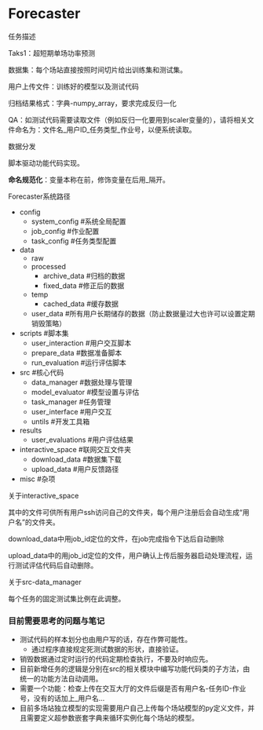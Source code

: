 # Forecaster

任务描述

Taks1：超短期单场功率预测

数据集：每个场站直接按照时间切片给出训练集和测试集。

用户上传文件：训练好的模型以及测试代码

归档结果格式：字典-numpy_array，要求完成反归一化

QA：如测试代码需要读取文件（例如反归一化要用到scaler变量的），请将相关文件命名为：文件名\_用户ID\_任务类型\_作业号，以便系统读取。



数据分发

脚本驱动功能代码实现。



 **命名规范化**：变量本称在前，修饰变量在后用_隔开。



Forecaster系统路径

- config
  - system_config #系统全局配置
  - job_config #作业配置
  - task_config #任务类型配置
- data
  - raw
  - processed
    - archive_data #归档的数据
    - fixed_data #修正后的数据
  - temp
    - cached_data #缓存数据
  - user_data #所有用户长期储存的数据（防止数据量过大也许可以设置定期销毁策略）
- scripts #脚本集
  - user_interaction #用户交互脚本
  - prepare_data #数据准备脚本
  - run_evaluation #运行评估脚本
- src #核心代码
  - data_manager #数据处理与管理
  - model_evaluator #模型设置与评估
  - task_manager #任务管理
  - user_interface #用户交互
  - untils #开发工具箱
- results
  - user_evaluations #用户评估结果
- interactive_space #联网交互文件夹
  - download_data #数据集下载
  - upload_data #用户反馈路径
- misc #杂项



关于interactive_space

其中的文件可供所有用户ssh访问自己的文件夹，每个用户注册后会自动生成“用户名”的文件夹。

download_data中用job_id定位的文件，在job完成指令下达后自动删除

upload_data中的用job_id定位的文件，用户确认上传后服务器启动处理流程，运行测试评估代码后自动删除。

关于src-data_manager

每个任务的固定测试集比例在此调整。



### 目前需要思考的问题与笔记

- 测试代码的样本划分也由用户写的话，存在作弊可能性。
  - 通过程序直接规定死测试数据的形状，直接验证。
- 销毁数据通过定时运行的代码定期检查执行，不要及时响应先。
- 目前新增任务的逻辑是分别在src的相关模块中编写功能代码类的子方法，由统一的功能方法自动调用。
- 需要一个功能：检查上传在交互大厅的文件后缀是否有用户名-任务ID-作业号，没有的话加上_用户名...
- 目前多场站独立模型的实现需要用户自己上传每个场站模型的py定义文件，并且需要定义超参数嵌套字典来循环实例化每个场站的模型。
